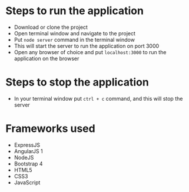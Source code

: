 # Steps to run the application
* Download or clone the project
* Open terminal window and navigate to the project
* Put `node server` command in the terminal window
* This will start the server to run the application on port 3000
* Open any browser of choice and put `localhost:3000` to run the application on the browser

# Steps to stop the application
* In your terminal window put `ctrl + c` command, and this will stop the server

# Frameworks used
* ExpressJS
* AngularJS 1
* NodeJS
* Bootstrap 4
* HTML5
* CSS3
* JavaScript
